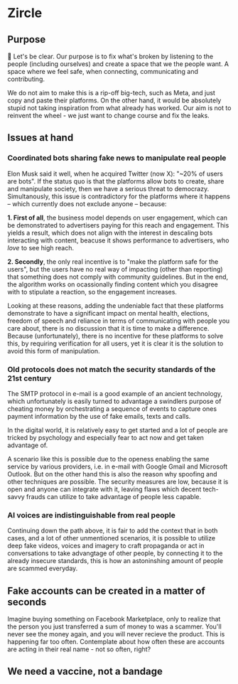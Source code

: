 # Zircle

## Purpose
🥇 Let's be clear. Our purpose is to fix what's broken by listening to the people (including ourselves) and create a space that we the people want. A space where we feel safe, when connecting, communicating and contributing. 

We do not aim to make this is a rip-off big-tech, such as Meta, and just copy and paste their platforms. On the other hand, it would be absolutely stupid not taking inspiration from what already has worked. Our aim is not to reinvent the wheel - we just want to change course and fix the leaks. 

## Issues at hand

### Coordinated bots sharing fake news to manipulate real people
Elon Musk said it well, when he acquired Twitter (now X): "~20% of users are bots". If the status quo is that the platforms allow bots to create, share and manipulate society, then we have a serious threat to democrazy. Simultanously, this issue is contradictory for the platforms where it happens – which currently does not exclude anyone – because:

**1. First of all**, the business model depends on user engagement, which can be demonstrated to advertisers paying for this reach and engagement. This yields a result, which does not align with the interest in descaling bots interacting with content, beacuse it shows performance to advertisers, who *love* to see high reach. 

**2. Secondly**, the only real incentive is to "make the platform safe for the users", but the users have no real way of impacting (other than reporting) that something does not comply with community guidelines. But in the end, the algorithm works on ocassionally finding content which you disagree with to stipulate a reaction, so the engagement increases. 

Looking at these reasons, adding the undeniable fact that these platforms demonstrate to have a significant impact on mental health, elections, freedom of speech and reliance in terms of communicating with people you care about, there is no discussion that it is time to make a difference. Because (unfortunately), there is no incentive for these platforms to solve this, by requiring verification for all users, yet it is clear it is the solution to avoid this form of manipulation. 

### Old protocols does not match the security standards of the 21st century 
The SMTP protocol in e-mail is a good example of an ancient technology, which unfortunately is easily turned to advantage a swindlers purpose of cheating money by orchestrating a sequence of events to capture ones payment information by the use of fake emails, texts and calls. 

In the digital world, it is relatively easy to get started and a lot of people are tricked by psychology and especially fear to act now and get taken advantage of.

A scenario like this is possible due to the openess enabling the same service by various providers, i.e. in e-mail with Google Gmail and Microsoft Outlook. But on the other hand this is also the reason why spoofing and other techniques are possible. The security measures are low, because it is open and anyone can integrate with it, leaving flaws which decent tech-savvy frauds can utilize to take advantage of people less capable.

### AI voices are indistinguishable from real people
Continuing down the path above, it is fair to add the context that in both cases, and a lot of other unmentioned scenarios, it is possible to utilize deep fake videos, voices and imagery to craft propaganda or act in conversations to take advangtage of other people, by connecting it to the already insecure standards, this is how an astoninshing amount of people are scammed everyday. 

## Fake accounts can be created in a matter of seconds 
Imagine buying something on Facebook Marketplace, only to realize that the person you just transferred a sum of money to was a scammer. You'll never see the money again, and you will never recieve the product. This is happening far too often. Contemplate about how often these are accounts are acting in their real name - not so often, right?

## We need a vaccine, not a bandage 




